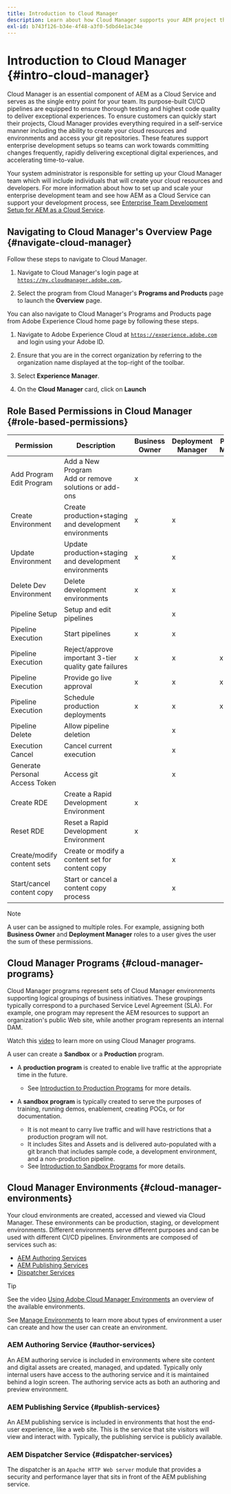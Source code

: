 ```yaml
---
title: Introduction to Cloud Manager
description: Learn about how Cloud Manager supports your AEM project through its programs, environments, and pipelines.
exl-id: b743f126-b34e-4f48-a3f0-5dbd4e1ac34e
---
```


# Introduction to Cloud Manager {#intro-cloud-manager}

Cloud Manager is an essential component of AEM as a Cloud Service and serves as the single entry point for your team. Its purpose-built CI/CD pipelines are equipped to ensure thorough testing and highest code quality to deliver exceptional experiences. To ensure customers can quickly start their projects, Cloud Manager provides everything required in a self-service manner including the ability to create your cloud resources and environments and access your git repositories. These features support enterprise development setups so teams can work towards committing changes frequently, rapidly delivering exceptional digital experiences, and accelerating time-to-value.

Your system administrator is responsible for setting up your Cloud Manager team which will include individuals that will create your cloud resources and developers. For more information about how to set up and scale your enterprise development team and see how AEM as a Cloud Service can support your development process, see [Enterprise Team Development Setup for AEM as a Cloud Service](/help/implementing/cloud-manager/managing-code/enterprise-team-dev-setup.md).

## Navigating to Cloud Manager's Overview Page {#navigate-cloud-manager}

Follow these steps to navigate to Cloud Manager.

1. Navigate to Cloud Manager's login page at [`https://my.cloudmanager.adobe.com`.](https://my.cloudmanager.adobe.com/). 

1. Select the program from Cloud Manager's **Programs and Products** page to launch the **Overview** page.

You can also navigate to Cloud Manager's Programs and Products page from Adobe Experience Cloud home page by following these steps.

1. Navigate to Adobe Experience Cloud at [`https://experience.adobe.com`](https://experience.adobe.com) and login using your Adobe ID.

1. Ensure that you are in the correct organization by referring to the organization name displayed at the top-right of the toolbar.

1. Select **Experience Manager**.

1. On the **Cloud Manager** card, click on **Launch**

## Role Based Permissions in Cloud Manager {#role-based-permissions}

|Permission|Description|Business Owner|Deployment Manager|Program Manager|Developer|
|--- |--- |--- |--- |--- |--- |
|Add Program<br>Edit Program|Add a New Program<br>Add or remove solutions or add-ons|x||||
|Create Environment|Create production+staging and development environments|x|x|||
|Update Environment|Update production+staging and development environments|x|x|||
|Delete Dev Environment|Delete development environments|x|x|||
|Pipeline Setup|Setup and edit pipelines||x|||
|Pipeline Execution|Start pipelines|x|x|||
|Pipeline Execution|Reject/approve important 3-tier quality gate failures|x|x|x||
|Pipeline Execution|Provide go live approval|x|x|x||
|Pipeline Execution|Schedule production deployments|x|x|x||
|Pipeline Delete|Allow pipeline deletion||x|||
|Execution Cancel|Cancel current execution||x|||
|Generate Personal Access Token|Access git||x||x|
|Create RDE|Create a Rapid Development Environment|x|||x|
|Reset RDE|Reset a Rapid Development Environment|x|||x|
|Create/modify content sets|Create or modify a content set for content copy||x|||
|Start/cancel content copy|Start or cancel a content copy process||x|||

>[!NOTE]
>
>A user can be assigned to multiple roles. For example, assigning both **Business Owner** and **Deployment Manager** roles to a user gives the user the sum of these permissions.

## Cloud Manager Programs {#cloud-manager-programs}

Cloud Manager programs represent sets of Cloud Manager environments supporting logical groupings of business initiatives. These groupings typically correspond to a purchased Service Level Agreement (SLA). For example, one program may represent the AEM resources to support an organization's public Web site, while another program represents an internal DAM. 


Watch this [video](https://experienceleague.adobe.com/docs/experience-manager-learn/cloud-service/cloud-manager/programs.html) to learn more on using Cloud Manager programs.

A user can create a **Sandbox** or a **Production** program. 

* A **production program** is created to enable live traffic at the appropriate time in the future.
  * See [Introduction to Production Programs](/help/implementing/cloud-manager/getting-access-to-aem-in-cloud/introduction-production-programs.md) for more details.

* A **sandbox program** is typically created to serve the purposes of training, running demos, enablement, creating POCs, or for documentation.
  * It is not meant to carry live traffic and will have restrictions that a production program will not. 
  * It includes Sites and Assets and is delivered auto-populated with a git branch that includes sample code, a development environment, and a non-production pipeline.
  * See [Introduction to Sandbox Programs](/help/implementing/cloud-manager/getting-access-to-aem-in-cloud/introduction-sandbox-programs.md) for more details.

## Cloud Manager Environments {#cloud-manager-environments}

Your cloud environments are created, accessed and viewed via Cloud Manager. These environments can be production, staging, or development environments. Different environments serve different purposes and can be used with different CI/CD pipelines. Environments are composed of services such as:

* [AEM Authoring Services](#author-services)
* [AEM Publishing Services](#publish-services)
* [Dispatcher Services](#dispatcher-services)

>[!TIP]
>
> See the video [Using Adobe Cloud Manager Environments](https://experienceleague.adobe.com/docs/experience-manager-learn/cloud-service/cloud-manager/environments.html) an overview of the available environments.
>
>See [Manage Environments](/help/implementing/cloud-manager/manage-environments.md) to learn more about types of environment a user can create and how the user can create an environment.

### AEM Authoring Service {#author-services}

An AEM authoring service is included in environments where site content and digital assets are created, managed, and updated. Typically only internal users have access to the authoring service and it is maintained behind a login screen. The authoring service acts as both an authoring and preview environment.

### AEM Publishing Service {#publish-services}

An AEM publishing service is included in environments that host the end-user experience, like a web site. This is the service that site visitors will view and interact with. Typically, the publishing service is publicly available.

### AEM Dispatcher Service {#dispatcher-services}

The dispatcher is an `Apache HTTP Web server` module that provides a security and performance layer that sits in front of the AEM publishing service.
